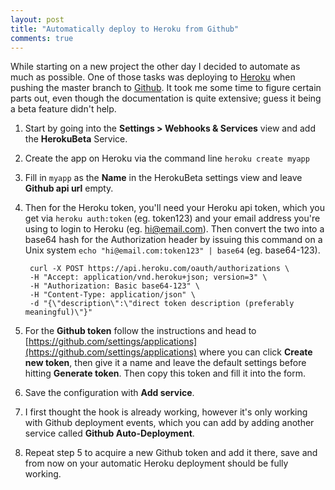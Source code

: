 ```yaml
---
layout: post
title: "Automatically deploy to Heroku from Github"
comments: true
---
```


While starting on a new project the other day I decided to automate as much as possible. One of those tasks was deploying to [Heroku](https://www.heroku.com/) when pushing the master branch to [Github](https://github.com/). It took me some time to figure certain parts out, even though the documentation is quite extensive; guess it being a beta feature didn't help.

1. Start by going into the **Settings > Webhooks & Services** view and add the **HerokuBeta** Service.
2. Create the app on Heroku via the command line `heroku create myapp`
3. Fill in `myapp` as the **Name** in the HerokuBeta settings view and leave **Github api url** empty.
4. Then for the Heroku token, you'll need your Heroku api token, which you get via `heroku auth:token` (eg. token123) and your email address you're using to login to Heroku (eg. hi@email.com). Then convert the two into a base64 hash for the Authorization header by issuing this command on a Unix system `echo "hi@email.com:token123" | base64` (eg. base64-123).

        curl -X POST https://api.heroku.com/oauth/authorizations \
        -H "Accept: application/vnd.heroku+json; version=3" \
        -H "Authorization: Basic base64-123" \
        -H "Content-Type: application/json" \
        -d "{\"description\":\"direct token description (preferably meaningful)\"}"

5. For the **Github token** follow the instructions and head to [https://github.com/settings/applications](https://github.com/settings/applications) where you can click **Create new token**, then give it a name and leave the default settings before hitting **Generate token**. Then copy this token and fill it into the form.
6. Save the configuration with **Add service**.
7. I first thought the hook is already working, however it's only working with Github deployment events, which you can add by adding another service called **Github Auto-Deployment**.
8. Repeat step 5 to acquire a new Github token and add it there, save and from now on your automatic Heroku deployment should be fully working.